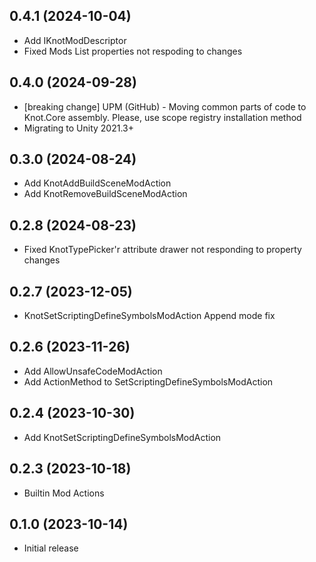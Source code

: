 ## 0.4.1 (2024-10-04)

* Add IKnotModDescriptor
* Fixed Mods List properties not respoding to changes

## 0.4.0 (2024-09-28)

* [breaking change] UPM (GitHub) - Moving common parts of code to Knot.Core assembly. Please, use scope registry installation method
* Migrating to Unity 2021.3+

## 0.3.0 (2024-08-24)

* Add KnotAddBuildSceneModAction
* Add KnotRemoveBuildSceneModAction

## 0.2.8 (2024-08-23)

* Fixed KnotTypePicker'r attribute drawer not responding to property changes

## 0.2.7 (2023-12-05)
* KnotSetScriptingDefineSymbolsModAction Append mode fix

## 0.2.6 (2023-11-26)
* Add AllowUnsafeCodeModAction
* Add ActionMethod to SetScriptingDefineSymbolsModAction

## 0.2.4 (2023-10-30)
* Add KnotSetScriptingDefineSymbolsModAction

## 0.2.3 (2023-10-18)
* Builtin Mod Actions

## 0.1.0 (2023-10-14)
* Initial release